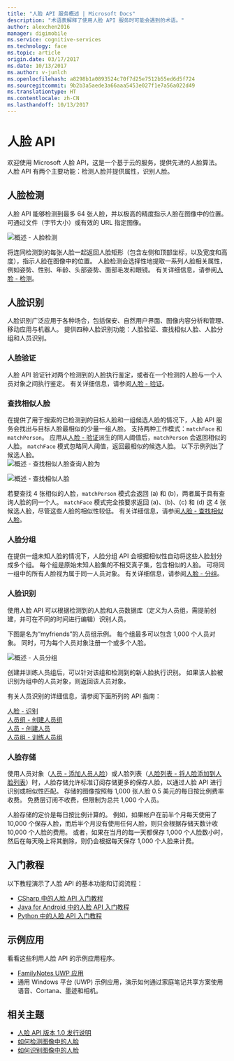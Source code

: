 ```yaml
---
title: "人脸 API 服务概述 | Microsoft Docs"
description: "术语表解释了使用人脸 API 服务时可能会遇到的术语。"
author: alexchen2016
manager: digimobile
ms.service: cognitive-services
ms.technology: face
ms.topic: article
origin.date: 03/17/2017
ms.date: 10/13/2017
ms.author: v-junlch
ms.openlocfilehash: a8298b1a0893524c70f7d25e7512b55ed6d5f724
ms.sourcegitcommit: 9b2b3a5aede3a66aaa5453e027f1e7a56a022d49
ms.translationtype: HT
ms.contentlocale: zh-CN
ms.lasthandoff: 10/13/2017
---
```

# <a name="face-api"></a>人脸 API

欢迎使用 Microsoft 人脸 API，这是一个基于云的服务，提供先进的人脸算法。 人脸 API 有两个主要功能：检测人脸并提供属性，识别人脸。

## <a name="face-detection"></a>人脸检测

人脸 API 能够检测到最多 64 张人脸，并以极高的精度指示人脸在图像中的位置。 可通过文件（字节大小）或有效的 URL 指定图像。

![概述 - 人脸检测](./Images/Face.detection.jpg)

将连同检测到的每张人脸一起返回人脸矩形（包含左侧和顶部坐标，以及宽度和高度），指示人脸在图像中的位置。 人脸检测会选择性地提取一系列人脸相关属性，例如姿势、性别、年龄、头部姿势、面部毛发和眼镜。 有关详细信息，请参阅[人脸 - 检测](https://dev.cognitive.azure.cn/docs/services/563879b61984550e40cbbe8d/operations/563879b61984550f30395236)。

## <a name="face-recognition"></a>人脸识别

人脸识别广泛应用于各种场合，包括保安、自然用户界面、图像内容分析和管理、移动应用与机器人。 提供四种人脸识别功能：人脸验证、查找相似人脸、人脸分组和人员识别。


### <a name="face-verification"></a>人脸验证

人脸 API 验证针对两个检测到的人脸执行鉴定，或者在一个检测的人脸与一个人员对象之间执行鉴定。 有关详细信息，请参阅[人脸 - 验证](https://dev.cognitive.azure.cn/docs/services/563879b61984550e40cbbe8d/operations/563879b61984550f3039523a)。

### <a name="finding-similar-face"></a>查找相似人脸

在提供了用于搜索的已检测到的目标人脸和一组候选人脸的情况下，人脸 API 服务会找出与目标人脸最相似的少量一组人脸。 支持两种工作模式：`matchFace` 和 `matchPerson`。 应用从[人脸 - 验证](https://dev.cognitive.azure.cn/docs/services/563879b61984550e40cbbe8d/operations/563879b61984550f3039523a)派生的同人阈值后，`matchPerson` 会返回相似的人脸。 `matchFace` 模式忽略同人阈值，返回最相似的候选人脸。 以下示例列出了候选人脸。      
![概述 - 查找相似人脸](./Images/FaceFindSimilar.Candidates.jpg)查询人脸为

![概述 - 查找相似人脸](./Images/FaceFindSimilar.QueryFace.jpg)

若要查找 4 张相似的人脸，`matchPerson` 模式会返回 (a) 和 (b)，两者属于具有查询人脸的同一个人。 `matchFace` 模式完全按要求返回 (a)、(b)、(c) 和 (d) 这 4 张候选人脸，尽管这些人脸的相似性较低。 有关详细信息，请参阅[人脸 - 查找相似人脸](https://dev.cognitive.azure.cn/docs/services/563879b61984550e40cbbe8d/operations/563879b61984550f30395237)。

### <a name="face-grouping"></a>人脸分组

在提供一组未知人脸的情况下，人脸分组 API 会根据相似性自动将这些人脸划分成多个组。 每个组是原始未知人脸集的不相交真子集，包含相似的人脸。 可将同一组中的所有人脸视为属于同一人员对象。 有关详细信息，请参阅[人脸 - 分组](https://dev.cognitive.azure.cn/docs/services/563879b61984550e40cbbe8d/operations/563879b61984550f30395238)。

### <a name="face-identification"></a>人脸识别

使用人脸 API 可以根据检测到的人脸和人员数据库（定义为人员组，需提前创建，并可在不同的时间进行编辑）识别人员。

下图是名为“myfriends”的人员组示例。 每个组最多可以包含 1,000 个人员对象。 同时，可为每个人员对象注册一个或多个人脸。

![概述 - 人员分组](./Images/person.group.clare.jpg)

创建并训练人员组后，可以针对该组和检测到的新人脸执行识别。 如果该人脸被识别为组中的人员对象，则返回该人员对象。

有关人员识别的详细信息，请参阅下面所列的 API 指南：

[人脸 - 识别](https://dev.cognitive.azure.cn/docs/services/563879b61984550e40cbbe8d/operations/563879b61984550f30395239)  
[人员组 - 创建人员组](https://dev.cognitive.azure.cn/docs/services/563879b61984550e40cbbe8d/operations/563879b61984550f30395244)  
[人员 - 创建人员](https://dev.cognitive.azure.cn/docs/services/563879b61984550e40cbbe8d/operations/563879b61984550f3039523c)  
[人员组 - 训练人员组](https://dev.cognitive.azure.cn/docs/services/563879b61984550e40cbbe8d/operations/563879b61984550f30395249)

### <a name="face-storage"></a>人脸存储
使用人员对象（[人员 - 添加人员人脸](https://dev.cognitive.azure.cn/docs/services/563879b61984550e40cbbe8d/operations/563879b61984550f3039523b)）或人脸列表（[人脸列表 - 将人脸添加到人脸列表](https://dev.cognitive.azure.cn/docs/services/563879b61984550e40cbbe8d/operations/563879b61984550f30395250)）时，人脸存储允许标准订阅存储更多的保存人脸，以通过人脸 API 进行识别或相似性匹配。 存储的图像按照每 1,000 张人脸 0.5 美元的每日按比例费率收费。 免费层订阅不收费，但限制为总共 1,000 个人员。

人脸存储的定价是每日按比例计算的。 例如，如果帐户在前半个月每天使用了 10,000 个保存人脸，而后半个月没有使用任何人脸，则只会根据存储天数计收 10,000 个人脸的费用。 或者，如果在当月的每一天都保存 1,000 个人脸数小时，然后在每天晚上将其删除，则仍会根据每天保存 1,000 个人脸来计费。

## <a name="getting-started-tutorials"></a>入门教程
以下教程演示了人脸 API 的基本功能和订阅流程：
- [CSharp 中的人脸 API 入门教程](Tutorials/FaceAPIinCSharpTutorial.md)
- [Java for Android 中的人脸 API 入门教程](Tutorials/FaceAPIinJavaForAndroidTutorial.md)
- [Python 中的人脸 API 入门教程](Tutorials/FaceAPIinPythonTutorial.md)

## <a name="sample-apps"></a>示例应用
看看这些利用人脸 API 的示例应用程序。
- [FamilyNotes UWP 应用](https://github.com/Microsoft/Windows-appsample-familynotes)
 - 通用 Windows 平台 (UWP) 示例应用，演示如何通过家庭笔记共享方案使用语音、Cortana、墨迹和相机。

## <a name="related-topics"></a>相关主题
- [人脸 API 版本 1.0 发行说明](ReleaseNotes.md)
- [如何检测图像中的人脸](Face-API-How-to-Topics/HowtoDetectFacesinImage.md)
- [如何识别图像中的人脸](Face-API-How-to-Topics/HowtoIdentifyFacesinImage.md)

